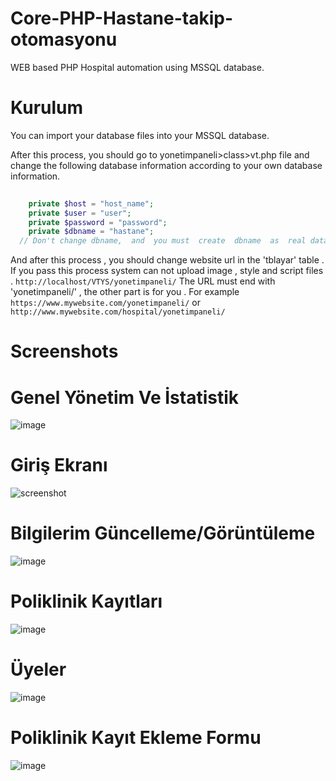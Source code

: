 # Core-PHP-Hastane-takip-otomasyonu

WEB based PHP Hospital automation using MSSQL database.


# Kurulum
You can import your database files into your MSSQL database. 

After this process, you should go to yonetimpaneli>class>vt.php file and change the following database information according to your own database information.
```php
  
	private $host = "host_name";
	private $user = "user";
	private $password = "password";
	private $dbname = "hastane";
  // Don't change dbname,  and  you must  create  dbname  as  real database name  'hastane' because own sql queries require 'hastane' dbname and schema.

```
And after this process , you should change website url in the 'tblayar' table . If you pass this process system can not upload image , style and script files . `http://localhost/VTYS/yonetimpaneli/`
The URL must end with 'yonetimpaneli/' , the other part is for you . For example  `https://www.mywebsite.com/yonetimpaneli/` or `http://www.mywebsite.com/hospital/yonetimpaneli/`

# Screenshots

# Genel Yönetim Ve İstatistik 
![image](https://user-images.githubusercontent.com/44698680/149620271-54676bb3-f46e-471c-912e-a1b4b0121e16.png)

# Giriş Ekranı
![screenshot](https://user-images.githubusercontent.com/44698680/149625480-431ed20c-d427-422e-a339-fb0a482e4bc7.png)

# Bilgilerim Güncelleme/Görüntüleme
![image](https://user-images.githubusercontent.com/44698680/149620289-5ca5acbb-7a1f-4692-96a7-563683e83cd2.png)

# Poliklinik Kayıtları
![image](https://user-images.githubusercontent.com/44698680/149620401-c774de6e-4cb6-4123-90e8-bdd6ab410503.png)

# Üyeler
![image](https://user-images.githubusercontent.com/44698680/149620393-06729b20-463e-439a-9917-ba224e911581.png)


# Poliklinik Kayıt Ekleme Formu
![image](https://user-images.githubusercontent.com/44698680/149620390-025dc24c-461f-4e5c-bd3b-32c3b003f341.png)
